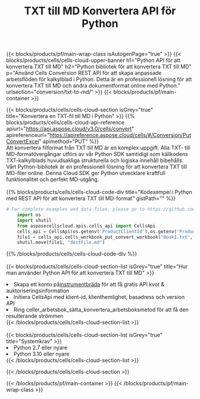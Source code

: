 ﻿---
title:  TXT till MD Konvertera API för Python
description:  Använder Aspose.Cells Cloud SDK för Python för att konvertera fil i TXT-format till fil i MD-format.
url: /sv/python/conversion/txt-to-md/
---
{{< blocks/products/pf/main-wrap-class isAutogenPage="true" >}}
{{< blocks/products/cells/cells-cloud-upper-banner h1="Python API för att konvertera TXT till MD" h2="Python bibliotek för att konvertera TXT till MD" p="Använd Cells Conversion REST API för att skapa anpassade arbetsflöden för kalkylblad i Python. Detta är en professionell lösning för att konvertera TXT till MD och andra dokumentformat online med Python." urlsection="conversion/txt-to-md/" >}}
{{< blocks/products/pf/main-container >}}

{{< blocks/products/cells/cells-cloud-section isGrey="true" title="Konvertera en TXT-fil till MD i Python" >}}
{{% blocks/products/cells/cells-cloud-api-reference apiurl="https://api.aspose.cloud/v3.0/cells/convert" apireferenceurl="https://apireference.aspose.cloud/cells/#/Conversion/PutConvertExcel" apimethod="PUT" %}}
<br/>
Att konvertera filformat från TXT till MD är en komplex uppgift. Alla TXT- till MD-formatövergångar utförs av vår Python SDK samtidigt som källkodens TXT-kalkylblads huvudsakliga strukturella och logiska innehåll bibehålls. Vårt Python-bibliotek är en professionell lösning för att konvertera TXT till MD-filer online. Denna Cloud SDK ger Python utvecklare kraftfull funktionalitet och perfekt MD-utgång.
<br/>
<br/>
{{% blocks/products/cells/cells-cloud-code-div title="Kodexempel i Python med REST API för att konvertera TXT till MD-format" gistPath="" %}}
 
```python
# For complete examples and data files, please go to https://github.com/aspose-cells-cloud/aspose-cells-cloud-python/
    import os
    import shutil
    from asposecellscloud.apis.cells_api import CellsApi
    cells_api = CellsApi(os.getenv('ProductClientId'),os.getenv('ProductClientSecret'))
    file1 = cells_api.cells_workbook_put_convert_workbook("Book1.txt",format="md")
    shutil.move(file1, "destFile.md")     
```
 
{{% /blocks/products/cells/cells-cloud-code-div %}}
<br/>
<br/>
{{< blocks/products/cells/cells-cloud-section-list isGrey="true" title="Hur man använder Python API för att konvertera TXT till MD" >}}
<li> Skapa ett konto på<a href="https://dashboard.aspose.cloud/">instrumentbräda</a> för att få gratis API kvot & auktoriseringsinformation</li>
<li>Initiera CellsApi med klient-id, klienthemlighet, basadress och version API</li>
<li>Ring celler_arbetsbok_sätta_konvertera_arbetsboksmetod för att få den resulterande strömmen</li>
{{< /blocks/products/cells/cells-cloud-section-list >}}
<br/>
<br/>
{{< blocks/products/cells/cells-cloud-section-list isGrey="true" title="Systemkrav" >}}
<li>Python 2.7 eller nyare</li>
<li>Python 3.10 eller nyare</li>
{{< /blocks/products/cells/cells-cloud-section-list >}}

{{< /blocks/products/cells/cells-cloud-section >}}

{{< /blocks/products/pf/main-container >}}
{{< /blocks/products/pf/main-wrap-class >}}
